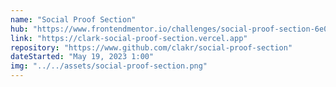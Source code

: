 ```yaml
---
name: "Social Proof Section"
hub: "https://www.frontendmentor.io/challenges/social-proof-section-6e0qTv_bA/hub"
link: "https://clark-social-proof-section.vercel.app"
repository: "https://www.github.com/clakr/social-proof-section"
dateStarted: "May 19, 2023 1:00"
img: "../../assets/social-proof-section.png"
---
```

